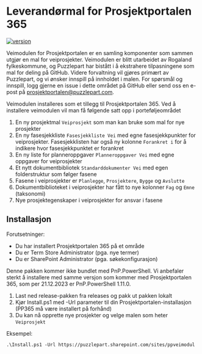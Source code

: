# Leverandørmal for Prosjektportalen 365

[![version](https://img.shields.io/badge/version-1.0.0-green.svg)](https://semver.org)

Veimodulen for Prosjektportalen er en samling komponenter som sammen utgjør en mal for veiprosjekter. Veimodulen er blitt utarbeidet av Rogaland fylkeskommune, og Puzzlepart har bistått i å ekstrahere tilpasningene som mal for deling på GitHub. Videre forvaltning vil gjøres primært av Puzzlepart, og vi ønsker innspill på innholdet i malen. For spørsmål og innspill, logg gjerne en issue i dette området på GitHub eller send oss en e-post på <prosjektportalen@puzzlepart.com>.

Veimodulen installeres som et tillegg til Prosjektportalen 365. Ved å installere veimodulen vil man få følgende satt opp i porteføljeområdet

1. En ny prosjektmal `Veiprosjekt` som man kan bruke som mal for nye prosjekter
2. En ny fasesjekkliste `Fasesjekkliste Vei` med egne fasesjekkpunkter for veiprosjekter. Fasesjekklisten har også ny kolonne `Forankret i` for å indikere hvor fasesjekkpunktet er forankret
3. En ny liste for planneroppgaver `Planneroppgaver Vei` med egne oppgaver for veiprosjekter
4. Et nytt dokumentbibliotek `Standarddokumenter Vei` med egen folderstruktur som følger fasene
5. Fasene i veiprosjekter er `Planlegge`, `Prosjektere`, `Bygge` og `Avslutte`
6. Dokumentbiblioteket i veiprosjekter har fått to nye kolonner `Fag` og `Emne` (taksonomi)
7. Nye prosjektegenskaper i veiprosjekter for ansvar i fasene

## Installasjon

Forutsetninger:

- Du har installert Prosjektportalen 365 på et område
- Du er Term Store Administrator (pga. nye termer)
- Du er SharePoint Administrator (pga. søkekonfigurasjon)

Denne pakken kommer ikke bundlet med PnP.PowerShell. Vi anbefaler sterkt å installere med samme versjon som kommer med Prosjektportalen 365, som per 21.12.2023 er PnP.PowerShell 1.11.0.

1. Last ned release-pakken fra releases og pakk ut pakken lokalt
2. Kjør Install.ps1 med -Url parameter til din Prosjektportalen-installasjon (PP365 må være installert på forhånd)
3. Du kan nå opprette nye prosjekter og velge malen som heter `Veiprosjekt`

Eksempel:

```pwsh
.\Install.ps1 -Url https://puzzlepart.sharepoint.com/sites/ppveimodul
```
